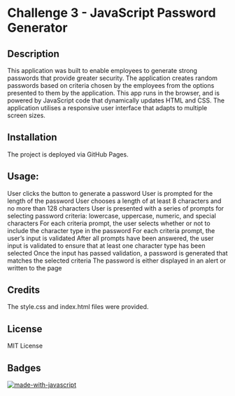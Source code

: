 # Challenge 3 - JavaScript Password Generator

## Description
This application was built to enable employees to generate strong passwords that provide greater security. The application creates random passwords based on criteria chosen by the employees from the options presented to them by the application. This app runs in the browser, and is powered by JavaScript code that dynamically updates HTML and CSS. The application utilises a responsive user interface that adapts to multiple screen sizes.

## Installation
The project is deployed via GitHub Pages.

## Usage:
User clicks the button to generate a password
User is prompted for the length of the password
User chooses a length of at least 8 characters and no more than 128 characters
User is presented with a series of prompts for selecting password criteria: lowercase, uppercase, numeric, and special characters
For each criteria prompt, the user selects whether or not to include the character type in the password
For each criteria prompt, the user’s input is validated
After all prompts have been answered, the user input is validated to ensure that at least one character type has been selected
Once the input has passed validation, a password is generated that matches the selected criteria
The password is either displayed in an alert or written to the page

## Credits

The style.css and index.html files were provided.

## License

MIT License

## Badges

[![made-with-javascript](https://img.shields.io/badge/Made%20with-JavaScript-1f425f.svg)](https://www.javascript.com)

